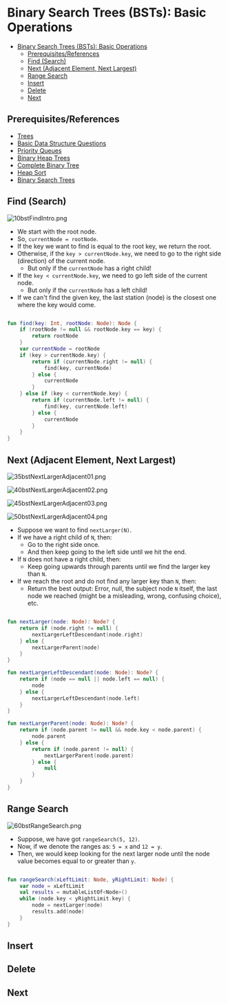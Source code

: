 # Binary Search Trees (BSTs): Basic Operations

<!-- TOC -->
* [Binary Search Trees (BSTs): Basic Operations](#binary-search-trees-bsts-basic-operations)
  * [Prerequisites/References](#prerequisitesreferences)
  * [Find (Search)](#find-search)
  * [Next (Adjacent Element, Next Largest)](#next-adjacent-element-next-largest)
  * [Range Search](#range-search)
  * [Insert](#insert)
  * [Delete](#delete)
  * [Next](#next)
<!-- TOC -->

## Prerequisites/References


* [Trees](../module01BasicDataStructures/section03trees/trees.md)
* [Basic Data Structure Questions](../module01BasicDataStructures/questionsOnBasicDataStructures.md)
* [Priority Queues](../module03priorityQueuesHeapsDisjointSets/section01priorityQueuesIntroduction/priorityQueues.md)
* [Binary Heap Trees](../module03priorityQueuesHeapsDisjointSets/section02priorityQueuesUsingHeaps/topic02BinaryHeapTrees/binaryHeapTrees.md)
* [Complete Binary Tree](../module03priorityQueuesHeapsDisjointSets/section02priorityQueuesUsingHeaps/topic03CompleteBinaryTrees/completeBinaryTrees.md)
* [Heap Sort](../module03priorityQueuesHeapsDisjointSets/section03HeapSort/heapSort.md)
* [Binary Search Trees](05binarySearchTrees.md)

## Find (Search)

![10bstFindIntro.png](../../../../../assets/images/dataStructures/uc/module05binarySearchTreesBST/12bstFindIntro.png)

* We start with the root node. 
* So, `currentNode = rootNode`.
* If the key we want to find is equal to the root key, we return the root.
* Otherwise, if the `key > currentNode.key`, we need to go to the right side (direction) of the current node.
  * But only if the `currentNode` has a right child! 
* If the `key < currentNode.key`, we need to go left side of the current node.
  * But only if the `currentNode` has a left child!
* If we can't find the given key, the last station (node) is the closest one where the key would come.

```kotlin

fun find(key: Int, rootNode: Node): Node {
    if (rootNode != null && rootNode.key == key) {
        return rootNode
    }
    var currentNode = rootNode
    if (key > currentNode.key) {
        return if (currentNode.right != null) {
            find(key, currentNode)
        } else {
            currentNode
        }
    } else if (key < currentNode.key) {
        return if (currentNode.left != null) {
            find(key, currentNode.left)
        } else {
            currentNode
        }
    }
}

```

## Next (Adjacent Element, Next Largest)

![35bstNextLargerAdjacent01.png](../../../../../assets/images/dataStructures/uc/module05binarySearchTreesBST/35bstNextLargerAdjacent01.png)

![40bstNextLargerAdjacent02.png](../../../../../assets/images/dataStructures/uc/module05binarySearchTreesBST/40bstNextLargerAdjacent02.png)

![45bstNextLargerAdjacent03.png](../../../../../assets/images/dataStructures/uc/module05binarySearchTreesBST/45bstNextLargerAdjacent03.png)

![50bstNextLargerAdjacent04.png](../../../../../assets/images/dataStructures/uc/module05binarySearchTreesBST/50bstNextLargerAdjacent04.png)

* Suppose we want to find `nextLarger(N)`.
* If we have a right child of `N`, then:
  * Go to the right side once.
  * And then keep going to the left side until we hit the end.
* If `N` does not have a right child, then:
  * Keep going upwards through parents until we find the larger key than `N`.
* If we reach the root and do not find any larger key than `N`, then:
  * Return the best output: Error, null, the subject node `N` itself, the last node we reached (might be a misleading, wrong, confusing choice), etc.

```kotlin

fun nextLarger(node: Node): Node? {
    return if (node.right != null) {
        nextLargerLeftDescendant(node.right)
    } else {
        nextLargerParent(node)
    }
}

fun nextLargerLeftDescendant(node: Node): Node? {
    return if (node == null || node.left == null) {
        node
    } else {
        nextLargerLeftDescendant(node.left)
    }
}

fun nextLargerParent(node: Node): Node? {
    return if (node.parent != null && node.key < node.parent) {
        node.parent
    } else {
        return if (node.parent != null) {
            nextLargerParent(node.parent)
        } else {
            null
        }
    }
}

```

## Range Search

![60bstRangeSearch.png](../../../../../assets/images/dataStructures/uc/module05binarySearchTreesBST/60bstRangeSearch.png)

* Suppose, we have got `rangeSearch(5, 12)`.
* Now, if we denote the ranges as: `5 = x` and `12 = y`.
* Then, we would keep looking for the next larger node until the node value becomes equal to or greater than `y`.

```kotlin

fun rangeSearch(xLeftLimit: Node, yRightLimit: Node) {
    var node = xLeftLimit
    val results = mutableListOf<Node>()
    while (node.key < yRightLimit.key) {
        node = nextLarger(node)
        results.add(node)
    }
}
```

## Insert

## Delete

## Next